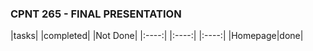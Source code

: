 ###  CPNT 265 - FINAL PRESENTATION  




|tasks|  |completed| |Not Done|
|:----:|   |:----:|   |:----:|
|Homepage|done|

